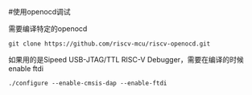 #使用openocd调试

需要编译特定的openocd


```git clone https://github.com/riscv-mcu/riscv-openocd.git```

如果用的是Sipeed USB-JTAG/TTL RISC-V Debugger，需要在编译的时候enable ftdi

```
./configure --enable-cmsis-dap --enable-ftdi
```